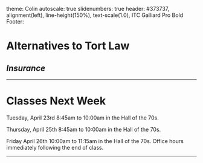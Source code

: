 theme: Colin
autoscale: true
slidenumbers: true
header: #373737, alignment(left), line-height(150%), text-scale(1.0), ITC Galliard Pro Bold
Footer: 

# Alternatives to Tort Law

## *Insurance*

---


# Classes Next Week

Tuesday, April 23rd
8:45am to 10:00am in the Hall of the 70s.

Thursday, April 25th
8:45am to 10:00am in the Hall of the 70s.

Friday April 26th
10:00am to 11:15am in the Hall of the 70s.
Office hours immediately following the end of class.

---
